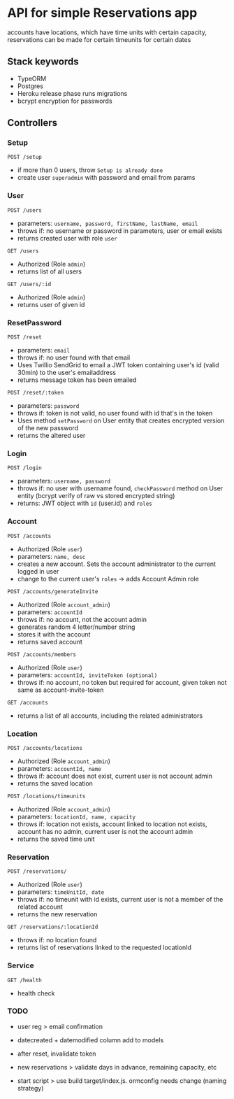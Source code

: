 # API for simple Reservations app
accounts have locations, which have time units with certain capacity, reservations can be made for certain timeunits for certain dates

## Stack keywords
- TypeORM
- Postgres
- Heroku release phase runs migrations
- bcrypt encryption for passwords


## Controllers

### Setup
`POST /setup` 
- if more than 0 users, throw `Setup is already done`
- create user `superadmin` with password and email from params

### User
`POST /users` 
- parameters: `username, password, firstName, lastName, email`
- throws if: no username or password in parameters, user or email exists
- returns created user with role `user`

`GET /users`
- Authorized (Role `admin`)
- returns list of all users

`GET /users/:id`
- Authorized (Role `admin`)
- returns user of given id

### ResetPassword
`POST /reset`
- parameters: `email`
- throws if: no user found with that email
- Uses Twillio SendGrid to email a JWT token containing user's id (valid 30min) to the user's emailaddress
- returns message token has been emailed

`POST /reset/:token`
- parameters: `password`
- throws if: token is not valid, no user found with id that's in the token
- Uses method `setPassword` on User entity that creates encrypted version of the new password
- returns the altered user 

### Login
`POST /login`
- parameters: `username, password`
- throws if: no user with username found, `checkPassword` method on User entity (bcrypt verify of raw vs stored encrypted string)
- returns: JWT object with `id` (user.id) and `roles`

### Account
`POST /accounts` 
- Authorized (Role `user`)
- parameters: `name, desc`
- creates a new account. Sets the account administrator to the current logged in user
- change to the current user's `roles` -> adds Account Admin role

`POST /accounts/generateInvite`
- Authorized (Role `account_admin`)
- parameters: `accountId`
- throws if: no account, not the account admin
- generates random 4 letter/number string
 - stores it with the account
 - returns saved account

`POST /accounts/members`
- Authorized (Role `user`)
- parameters: `accountId, inviteToken (optional)`
- throws if: no account, no token but required for account, given token not same as account-invite-token

`GET /accounts`
- returns a list of all accounts, including the related administrators

### Location
`POST /accounts/locations`
- Authorized (Role `account_admin`)
- parameters: `accountId, name`
- throws if: account does not exist, current user is not account admin
- returns the saved location

`POST /locations/timeunits`
- Authorized (Role `account_admin`)
- parameters: `locationId, name, capacity`
- throws if: location not exists, account linked to location not exists, account has no admin, current user is not the account admin
- returns the saved time unit

### Reservation
`POST /reservations/`
- Authorized (Role `user`)
- parameters: `timeUnitId, date`
- throws if: no timeunit with id exists, current user is not a member of the related account
- returns the new reservation

`GET /reservations/:locationId`
- throws if: no location found
- returns list of reservations linked to the requested locationId

### Service
`GET /health`
- health check

### TODO

- user reg > email confirmation
- datecreated + datemodified column add to models
- after reset, invalidate token
- new reservations > validate days in advance, remaining capacity, etc

- start script > use build target/index.js. ormconfig needs change (naming strategy)
